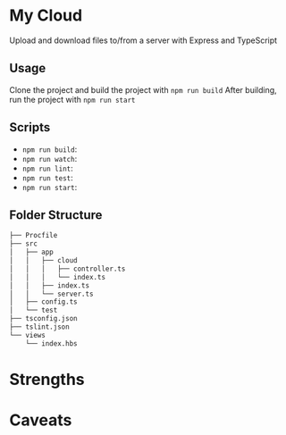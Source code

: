 # My Cloud
Upload and download files to/from a server with Express and TypeScript

## Usage
Clone the project and build the project with `npm run build`
After building, run the project with `npm run start`

## Scripts
* ```npm run build```:
* ```npm run watch```:
* ```npm run lint```:
* ```npm run test```:
* ```npm run start```:

## Folder Structure
```bash
├── Procfile
├── src
│   ├── app                   
│   │   ├── cloud
│   │   │   ├── controller.ts
│   │   │   └── index.ts
│   │   ├── index.ts
│   │   └── server.ts
│   ├── config.ts
│   └── test
├── tsconfig.json
├── tslint.json
└── views
    └── index.hbs
```

# Strengths

# Caveats
